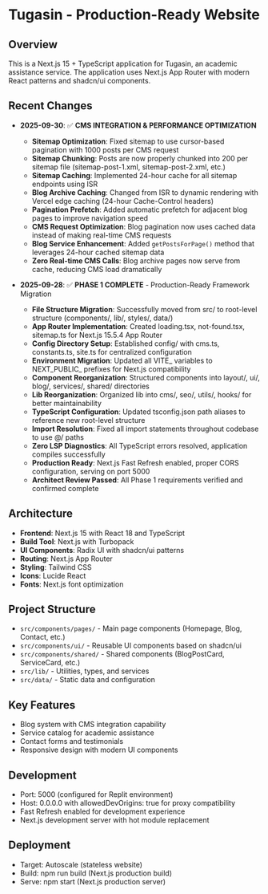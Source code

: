 # Tugasin - Production-Ready Website

## Overview
This is a Next.js 15 + TypeScript application for Tugasin, an academic assistance service. The application uses Next.js App Router with modern React patterns and shadcn/ui components.

## Recent Changes
- **2025-09-30**: ✅ **CMS INTEGRATION & PERFORMANCE OPTIMIZATION**
  - **Sitemap Optimization**: Fixed sitemap to use cursor-based pagination with 1000 posts per CMS request
  - **Sitemap Chunking**: Posts are now properly chunked into 200 per sitemap file (sitemap-post-1.xml, sitemap-post-2.xml, etc.)
  - **Sitemap Caching**: Implemented 24-hour cache for all sitemap endpoints using ISR
  - **Blog Archive Caching**: Changed from ISR to dynamic rendering with Vercel edge caching (24-hour Cache-Control headers)
  - **Pagination Prefetch**: Added automatic prefetch for adjacent blog pages to improve navigation speed
  - **CMS Request Optimization**: Blog pagination now uses cached data instead of making real-time CMS requests
  - **Blog Service Enhancement**: Added `getPostsForPage()` method that leverages 24-hour cached sitemap data
  - **Zero Real-time CMS Calls**: Blog archive pages now serve from cache, reducing CMS load dramatically

- **2025-09-28**: ✅ **PHASE 1 COMPLETE** - Production-Ready Framework Migration
  - **File Structure Migration**: Successfully moved from src/ to root-level structure (components/, lib/, styles/, data/)
  - **App Router Implementation**: Created loading.tsx, not-found.tsx, sitemap.ts for Next.js 15.5.4 App Router
  - **Config Directory Setup**: Established config/ with cms.ts, constants.ts, site.ts for centralized configuration
  - **Environment Migration**: Updated all VITE_ variables to NEXT_PUBLIC_ prefixes for Next.js compatibility
  - **Component Reorganization**: Structured components into layout/, ui/, blog/, services/, shared/ directories
  - **Lib Reorganization**: Organized lib into cms/, seo/, utils/, hooks/ for better maintainability
  - **TypeScript Configuration**: Updated tsconfig.json path aliases to reference new root-level structure
  - **Import Resolution**: Fixed all import statements throughout codebase to use @/ paths
  - **Zero LSP Diagnostics**: All TypeScript errors resolved, application compiles successfully
  - **Production Ready**: Next.js Fast Refresh enabled, proper CORS configuration, serving on port 5000
  - **Architect Review Passed**: All Phase 1 requirements verified and confirmed complete

## Architecture
- **Frontend**: Next.js 15 with React 18 and TypeScript
- **Build Tool**: Next.js with Turbopack
- **UI Components**: Radix UI with shadcn/ui patterns
- **Routing**: Next.js App Router
- **Styling**: Tailwind CSS
- **Icons**: Lucide React
- **Fonts**: Next.js font optimization

## Project Structure
- `src/components/pages/` - Main page components (Homepage, Blog, Contact, etc.)
- `src/components/ui/` - Reusable UI components based on shadcn/ui
- `src/components/shared/` - Shared components (BlogPostCard, ServiceCard, etc.)
- `src/lib/` - Utilities, types, and services
- `src/data/` - Static data and configuration

## Key Features
- Blog system with CMS integration capability
- Service catalog for academic assistance
- Contact forms and testimonials
- Responsive design with modern UI components

## Development
- Port: 5000 (configured for Replit environment)
- Host: 0.0.0.0 with allowedDevOrigins: true for proxy compatibility
- Fast Refresh enabled for development experience
- Next.js development server with hot module replacement

## Deployment
- Target: Autoscale (stateless website)
- Build: npm run build (Next.js production build)
- Serve: npm start (Next.js production server)